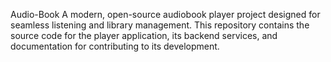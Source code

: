 Audio-Book
A modern, open-source audiobook player project designed for seamless listening and library management. This repository contains the source code for the player application, its backend services, and documentation for contributing to its development.
